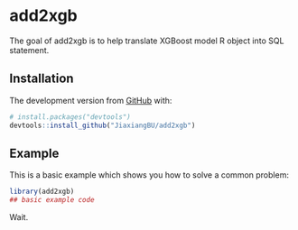
<!-- README.md is generated from README.Rmd. Please edit that file -->

# add2xgb

<!-- badges: start -->

<!-- badges: end -->

The goal of add2xgb is to help translate XGBoost model R object into SQL
statement.

## Installation

The development version from [GitHub](https://github.com/) with:

``` r
# install.packages("devtools")
devtools::install_github("JiaxiangBU/add2xgb")
```

## Example

This is a basic example which shows you how to solve a common problem:

``` r
library(add2xgb)
## basic example code
```

Wait.
